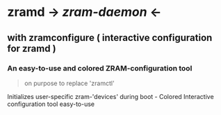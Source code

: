 # **zramd** -> *zram-daemon* <-
## with **zramconfigure** ( interactive configuration for **zramd** )
### An **easy-to-use** and **colored** ZRAM-configuration tool
> on purpose to replace 'zramctl'

Initializes user-specific zram-'devices' during boot - Colored Interactive configuration tool easy-to-use
